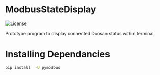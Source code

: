 # ModbusStateDisplay

[![License](https://img.shields.io/github/license/Danevolent/Doosan_stuff?color=blue)](https://en.wikipedia.org/wiki/MIT_License)

Prototype program to display connected Doosan status within terminal.

# Installing Dependancies
```bash
pip install  -U pymodbus
```
